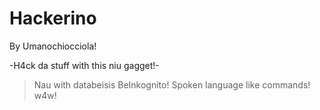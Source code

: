 # Hackerino
By Umanochiocciola!


-H4ck da stuff with this niu gagget!-
>Nau with databeisis
>BeInkognito!
>Spoken language like commands!
>w4w!
